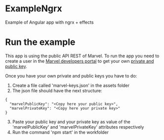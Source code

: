 # ExampleNgrx

Example of Angular app with ngrx + effects

# Run the example
This app is using the public API REST of Marvel. To run the app you need to create a user in the [Marvel developers portal](https://developer.marvel.com/) to get your own [private and public key](https://developer.marvel.com/account). 

Once you have your own private and public keys you have to do:

1. Create a file called 'marvel-keys.json' in the assets folder
2. The json file should have the next structure:
```
{
  "marvelPublicKey": "<Copy here your public key>",
  "marvelPrivateKey": "<Copy here your private key>"
}
```
3. Paste your public key and your private key as value of the 'marvelPublicKey' and 'marvelPrivateKey' attributes respectively
4. Run the command 'npm start' in the workfolder 
